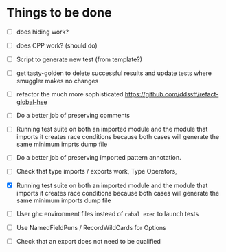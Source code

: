 # Things to be done

- [ ] does hiding work?

- [ ] does CPP work? (should do)

- [ ] Script to generate new test (from template?)

- [ ] get tasty-golden to delete successful results and update tests where
      smuggler makes no changes

- [ ] refactor the much more sophisticated https://github.com/ddssff/refact-global-hse

- [ ] Do a better job of preserving comments

- [ ] Running test suite on both an imported module and the module that imports
      it creates race conditions because both cases will generate the same minimum
      imprts dump file

- [ ] Do a better job of preserving imported pattern annotation.

- [ ] Check that type imports / exports work, Type Operators, 

- [X] Running test suite on both an imported module and the module that imports
      it creates race conditions because both cases will generate the same minimum
      imports dump file

- [ ] User ghc environment files instead of `cabal exec` to launch tests

- [ ] Use NamedFieldPuns / RecordWildCards for Options

- [ ] Check that an export does not need to be qualified
